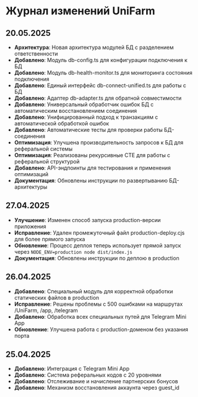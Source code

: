 # Журнал изменений UniFarm

## 20.05.2025
- **Архитектура**: Новая архитектура модулей БД с разделением ответственности
- **Добавлено**: Модуль db-config.ts для конфигурации подключения к БД
- **Добавлено**: Модуль db-health-monitor.ts для мониторинга состояния подключения
- **Добавлено**: Единый интерфейс db-connect-unified.ts для работы с БД
- **Добавлено**: Адаптер db-adapter.ts для обратной совместимости
- **Добавлено**: Универсальный обработчик ошибок БД с автоматическим восстановлением соединения
- **Добавлено**: Унифицированный подход к транзакциям с автоматической обработкой ошибок
- **Добавлено**: Автоматические тесты для проверки работы БД-соединения
- **Оптимизация**: Улучшена производительность запросов к БД для реферальной системы
- **Оптимизация**: Реализованы рекурсивные CTE для работы с реферальной структурой
- **Добавлено**: API-эндпоинты для тестирования и применения оптимизаций
- **Документация**: Обновлены инструкции по развертыванию БД-архитектуры

## 27.04.2025
- **Улучшение**: Изменен способ запуска production-версии приложения
- **Исправление**: Удален промежуточный файл production-deploy.cjs для более прямого запуска
- **Обновление**: Процесс деплоя теперь использует прямой запуск через `NODE_ENV=production node dist/index.js`
- **Документация**: Обновлены инструкции по деплою в production

## 26.04.2025
- **Добавлено**: Специальный модуль для корректной обработки статических файлов в production
- **Исправление**: Решены проблемы с 500 ошибками на маршрутах /UniFarm, /app, /telegram
- **Добавлено**: Обработка всех специальных путей для Telegram Mini App
- **Обновление**: Улучшена работа с production-доменом без указания порта

## 25.04.2025
- **Добавлено**: Интеграция с Telegram Mini App
- **Добавлено**: Система реферальных кодов с 20 уровнями
- **Добавлено**: Отслеживание и начисление партнерских бонусов
- **Добавлено**: Механизм восстановления аккаунта через guest_id